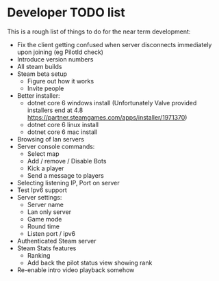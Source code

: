 # Developer TODO list

This is a rough list of things to do for the near term development:

- Fix the client getting confused when server disconnects immediately upon joining (eg PilotId check)
- Introduce version numbers
- All steam builds
- Steam beta setup
  - Figure out how it works
  - Invite people
- Better installer:
  - dotnet core 6 windows install (Unfortunately Valve provided installers end at 4.8 https://partner.steamgames.com/apps/installer/1971370)
  - dotnet core 6 linux install
  - dotnet core 6 mac install
- Browsing of lan servers
- Server console commands:
  - Select map
  - Add / remove / Disable Bots
  - Kick a player
  - Send a message to players
- Selecting listening IP, Port on server
- Test Ipv6 support
- Server settings:
  - Server name
  - Lan only server
  - Game mode
  - Round time
  - Listen port / ipv6
- Authenticated Steam server
- Steam Stats features
  - Ranking
  - Add back the pilot status view showing rank
- Re-enable intro video playback somehow
